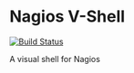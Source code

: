 # Nagios V-Shell

[![Build Status](https://travis-ci.org/chrislaskey/nagiosvshell.svg?branch=2.x)](https://travis-ci.org/chrislaskey/nagiosvshell)

A visual shell for Nagios
